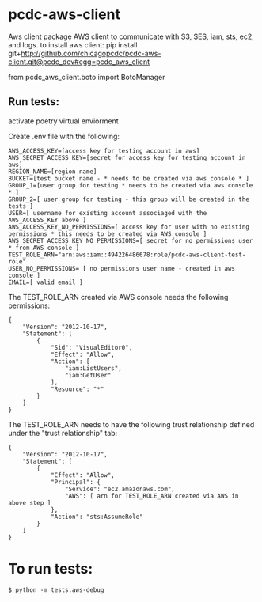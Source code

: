 # pcdc-aws-client
Aws client package
AWS client to communicate with S3, SES, iam, sts, ec2, and logs.
to install aws client:
pip install git+http://github.com/chicagopcdc/pcdc-aws-client.git@pcdc_dev#egg=pcdc_aws_client

from pcdc_aws_client.boto import BotoManager

## Run tests:
activate poetry virtual enviorment

Create .env file with the following:

```
AWS_ACCESS_KEY=[access key for testing account in aws]
AWS_SECRET_ACCESS_KEY=[secret for access key for testing account in aws]
REGION_NAME=[region name]
BUCKET=[test bucket name - * needs to be created via aws console * ]
GROUP_1=[user group for testing * needs to be created via aws console * ]
GROUP_2=[ user group for testing - this group will be created in the tests ]
USER=[ username for existing account associaged with the AWS_ACCESS_KEY above ]
AWS_ACCESS_KEY_NO_PERMISSIONS=[ access key for user with no existing permissions * this needs to be created via AWS console ]
AWS_SECRET_ACCESS_KEY_NO_PERMISSIONS=[ secret for no permissions user  * from AWS console ]
TEST_ROLE_ARN="arn:aws:iam::494226486678:role/pcdc-aws-client-test-role"
USER_NO_PERMISSIONS= [ no permissions user name - created in aws console ]
EMAIL=[ valid email ]
```

The TEST_ROLE_ARN created via AWS console needs the following permissions:

```
{
	"Version": "2012-10-17",
	"Statement": [
		{
			"Sid": "VisualEditor0",
			"Effect": "Allow",
			"Action": [
				"iam:ListUsers",
				"iam:GetUser"
			],
			"Resource": "*"
		}
	]
}
```

The TEST_ROLE_ARN needs to have the following trust relationship defined under the "trust relationship" tab:

```
{
    "Version": "2012-10-17",
    "Statement": [
        {
            "Effect": "Allow",
            "Principal": {
                "Service": "ec2.amazonaws.com",
                "AWS": [ arn for TEST_ROLE_ARN created via AWS in above step ]
            },
            "Action": "sts:AssumeRole"
        }
    ]
}
```
# To run tests: 

```
$ python -m tests.aws-debug
```
